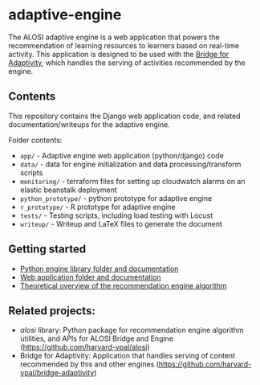 # adaptive-engine

The ALOSI adaptive engine is a web application that powers the recommendation of learning resources to learners based on real-time activity. This application is designed to be used with the [Bridge for Adaptivity](https://github.com/harvard-vpal/bridge-adaptivity), which handles the serving of activities recommended by the engine.

## Contents
This repository contains the Django web application code, and related documentation/writeups for the adaptive engine.

Folder contents:
* `app/` - Adaptive engine web application (python/django) code
* `data/` - data for engine initialization and data processing/transform scripts
* `monitoring/` - terraform files for setting up cloudwatch alarms on an elastic beanstalk deployment
* `python_prototype/` - python prototype for adaptive engine
* `r_prototype/` - R prototype for adaptive engine
* `tests/` - Testing scripts, including load testing with Locust
* `writeup/` - Writeup and LaTeX files to generate the document

## Getting started
* [Python engine library folder and documentation](https://github.com/harvard-vpal/adaptive-engine/tree/master/alosi)
* [Web application folder and documentation](https://github.com/harvard-vpal/adaptive-engine/tree/master/app)
* [Theoretical overview of the recommendation engine algorithm](https://github.com/harvard-vpal/adaptive-engine/blob/master/writeup/writeup.pdf)

## Related projects:
* _alosi_ library: Python package for recommendation engine algorithm utilities, and APIs for ALOSI Bridge and Engine (https://github.com/harvard-vpal/alosi)
* Bridge for Adaptivity: Application that handles serving of content recommended by this and other engines (https://github.com/harvard-vpal/bridge-adaptivity)
